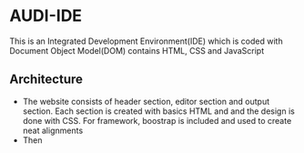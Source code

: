 # AUDI-IDE
This is an Integrated Development Environment(IDE) which is coded with Document Object Model(DOM) contains HTML, CSS and JavaScript
## Architecture
- The website consists of header section, editor section and output section. Each section is created with basics HTML and and the design is done with CSS. For framework, boostrap is included and used to create neat alignments
- Then  
